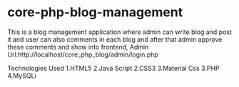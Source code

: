 # core-php-blog-management
This is a blog management application where admin can write blog and post it and user can also comments in each blog and after that admin approve these comments and show into frontend,
Admin Url:http://localhost/core_php_blog/admin/login.php

Technologies Used
1.HTML5
2.Java Script
2.CSS3 
3.Material Css
3.PHP
4.MySQLi
